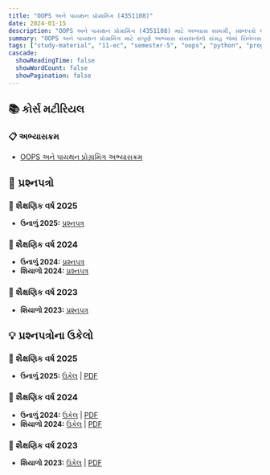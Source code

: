 ```yaml
---
title: "OOPS અને પાયથન પ્રોગ્રામિંગ (4351108)"
date: 2024-01-15
description: "OOPS અને પાયથન પ્રોગ્રામિંગ (4351108) માટે અભ્યાસ સામગ્રી, પ્રશ્નપત્રો અને ઉકેલો - ઇલેક્ટ્રોનિક્સ અને કમ્યુનિકેશન એન્જિનિયરિંગ, સેમેસ્ટર 5"
summary: "OOPS અને પાયથન પ્રોગ્રામિંગ માટે સંપૂર્ણ અભ્યાસ સંસાધનોનો સંગ્રહ જેમાં સિલેબસ, 2023-2025ના પ્રશ્નપત્રો અને વિગતવાર ઉકેલોનો સમાવેશ થાય છે"
tags: ["study-material", "11-ec", "semester-5", "oops", "python", "programming", "4351108"]
cascade:
  showReadingTime: false
  showWordCount: false
  showPagination: false
---
```


## 📚 કોર્સ મટીરિયલ

### 📋 અભ્યાસક્રમ

- [OOPS અને પાયથન પ્રોગ્રામિંગ અભ્યાસક્રમ](/resources/study-materials/11-ec/sem-5/4351108-oops/4351108.pdf)

## 📝 પ્રશ્નપત્રો

### 📅 શૈક્ષણિક વર્ષ 2025

- **ઉનાળું 2025:** [પ્રશ્નપત્ર](/resources/study-materials/11-ec/sem-5/4351108-oops/4351108-Summer-2025.pdf)

### 📅 શૈક્ષણિક વર્ષ 2024  

- **ઉનાળું 2024:** [પ્રશ્નપત્ર](/resources/study-materials/11-ec/sem-5/4351108-oops/4351108-Summer-2024.pdf)
- **શિયાળો 2024:** [પ્રશ્નપત્ર](/resources/study-materials/11-ec/sem-5/4351108-oops/4351108-Winter-2024.pdf)

### 📅 શૈક્ષણિક વર્ષ 2023

- **શિયાળો 2023:** [પ્રશ્નપત્ર](/resources/study-materials/11-ec/sem-5/4351108-oops/4351108-Winter-2023.pdf)

## 💡 પ્રશ્નપત્રોના ઉકેલો

### 📅 શૈક્ષણિક વર્ષ 2025

- **ઉનાળું 2025:** [ઉકેલ](4351108-summer-2025-solution) | [PDF](4351108-summer-2025-solution.gu.pdf)

### 📅 શૈક્ષણિક વર્ષ 2024

- **ઉનાળું 2024:** [ઉકેલ](4351108-summer-2024-solution) | [PDF](4351108-summer-2024-solution.gu.pdf)
- **શિયાળો 2024:** [ઉકેલ](4351108-winter-2024-solution) | [PDF](4351108-winter-2024-solution.gu.pdf)

### 📅 શૈક્ષણિક વર્ષ 2023

- **શિયાળો 2023:** [ઉકેલ](4351108-winter-2023-solution) | [PDF](4351108-winter-2023-solution.gu.pdf)
